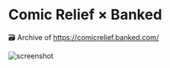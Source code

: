# Comic Relief × Banked

🗃️ Archive of https://comicrelief.banked.com/

![screenshot](https://github.com/user-attachments/assets/079e8cdc-e667-4ab5-9fdc-342dd871db93)

